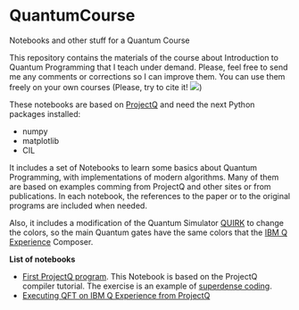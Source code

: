 # QuantumCourse
Notebooks and other stuff for a Quantum Course

This repository contains the materials of the course about Introduction to Quantum Programming that I teach under demand. Please, feel free to send me any comments or corrections so I can improve them. You can use them freely on your own courses (Please, try to cite it! <img src="https://zenodo.org/badge/165638085.svg"/>)

These notebooks are based on [ProjectQ](http://projectq.ch) and need the next Python packages installed:

* numpy
* matplotlib
* CIL

It includes a set of Notebooks to learn some basics about Quantum Programming, with implementations of modern algorithms. Many of them are based on examples comming from ProjectQ and other sites or from publications. In each notebook, the references to the paper or to the original programs are included when needed.

Also, it includes a modification of the Quantum Simulator [QUIRK](https://algassert.com/quirk) to change the colors, so the main Quantum gates have the same colors that the [IBM Q Experience](https://quantumexperience.ng.bluemix.net/qx/community) Composer. 

**List of notebooks**

* [First ProjectQ program](Notebooks/Exercise_3_ProjectQ_first_program.ipynb). This Notebook is based on the ProjectQ compiler tutorial. The exercise is an example of [superdense coding](https://en.wikipedia.org/wiki/Superdense_coding).
* [Executing QFT on IBM Q Experience from ProjectQ](Notebooks/Exercise_4_IBM.ipynb)


